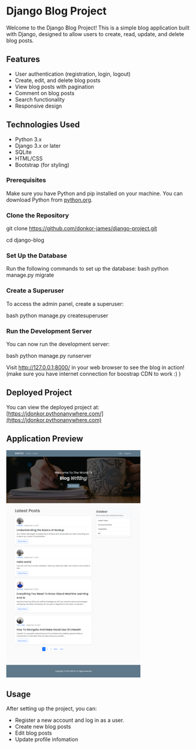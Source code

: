 # Django Blog Project

Welcome to the Django Blog Project! This is a simple blog application built with Django, designed to allow users to create, read, update, and delete blog posts.

## Features

- User authentication (registration, login, logout)
- Create, edit, and delete blog posts
- View blog posts with pagination
- Comment on blog posts
- Search functionality
- Responsive design

## Technologies Used

- Python 3.x
- Django 3.x or later
- SQLite
- HTML/CSS
- Bootstrap (for styling)

### Prerequisites

Make sure you have Python and pip installed on your machine. You can download Python from [python.org](https://www.python.org/downloads/).

### Clone the Repository

git clone https://github.com/donkor-james/django-project.git

cd django-blog

### Set Up the Database

Run the following commands to set up the database:
bash
python manage.py migrate

### Create a Superuser

To access the admin panel, create a superuser:

bash
python manage.py createsuperuser

### Run the Development Server

You can now run the development server:

bash
python manage.py runserver

Visit http://127.0.0.1:8000/ in your web browser to see the blog in action! (make sure you have internet connection for boostrap CDN to work :) )

## Deployed Project

You can view the deployed project at: [https://jdonkor.pythonanywhere.com/](https://jdonkor.pythonanywhere.com)

## Application Preview

![Blog Application Preview](media/project_preview1.png)

## Usage

After setting up the project, you can:

- Register a new account and log in as a user.
- Create new blog posts
- Edit blog posts
- Update profile infomation
